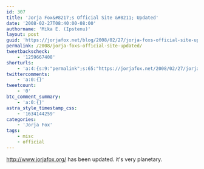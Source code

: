 ```yaml
---
id: 307
title: 'Jorja Fox&#8217;s Official Site &#8211; Updated'
date: '2008-02-27T08:40:00-08:00'
authorname: 'Mika E. (Ipstenu)'
layout: post
guid: 'https://jorjafox.net/blog/2008/02/27/jorja-foxs-official-site-updated/'
permalink: /2008/jorja-foxs-official-site-updated/
tweetbackscheck:
    - '1259667408'
shorturls:
    - 'a:4:{s:9:"permalink";s:65:"https://jorjafox.net/2008/02/27/jorja-foxs-official-site-updated/";s:7:"tinyurl";s:25:"http://tinyurl.com/l79c6q";s:4:"isgd";s:18:"http://is.gd/53ZGe";s:5:"bitly";s:20:"http://bit.ly/8zUtXm";}'
twittercomments:
    - 'a:0:{}'
tweetcount:
    - '0'
btc_comment_summary:
    - 'a:0:{}'
astra_style_timestamp_css:
    - '1634144259'
categories:
    - 'Jorja Fox'
tags:
    - misc
    - official
---
```


<a href=http://www.jorjafox.org/>http://www.jorjafox.org/ has been updated. it&apos;s very planetary.
